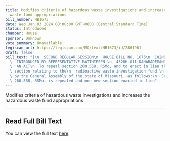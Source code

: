 ```yaml
---
title: Modifies criteria of hazardous waste investigations and increases the hazardous
  waste fund appropriations
bill_number: HB1673
date: Wed Jan 03 2024 00:00:00 GMT-0600 (Central Standard Time)
status: Introduced
chamber: House
sponsor: Unknown
vote_summary: Unavailable
legiscan_url: https://legiscan.com/MO/text/HB1673/id/2861961
draft: false
bill_text: "|\n  SECOND REGULAR SESSION\n  HOUSE BILL NO. 1673\n  102ND GENERAL ASSEMBLY\n\
  \  INTRODUCED BY REPRESENTATIVE MATTHIESEN.\n  4328H.01I DANARADEMANMILLER,ChiefClerk\n\
  \  AN ACT\n  To repeal section 260.558, RSMo, and to enact in lieu thereof one new\
  \ section relating to the\n  radioactive waste investigation fund.\n  Be it enacted\
  \ by the General Assembly of the state of Missouri, as follows:\n  Section A. Section\
  \ 260.558, RSMo, is repealed and one new section enacted in lieu"
---
```

Modifies criteria of hazardous waste investigations and increases the hazardous waste fund appropriations

---

## Read Full Bill Text

You can view the full text [here](https://legiscan.com/MO/text/HB1673/id/2861961).
